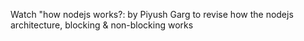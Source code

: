 Watch "how nodejs works?: by Piyush Garg to revise how the nodejs architecture, blocking & non-blocking works